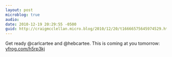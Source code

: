 ```yaml
---
layout: post
microblog: true
audio: 
date: 2010-12-19 20:29:55 -0500
guid: http://craigmcclellan.micro.blog/2010/12/20/t16666575645974529.html
---
```

Get ready @carlcartee and @hebcartee. This is coming at you tomorrow: [yfrog.com/h5rp3kj](http://yfrog.com/h5rp3kj)

